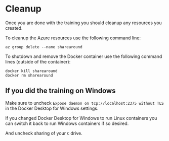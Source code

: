 # Cleanup

Once you are done with the training you should cleanup any resources you created.

To cleanup the Azure resources use the following command line:

```shell
az group delete --name sharearound
```

To shutdown and remove the Docker container use the following command lines
(outside of the container):

```shell
docker kill sharearound
docker rm sharearound
```

## If you did the training on Windows

Make sure to uncheck `Expose daemon on tcp://localhost:2375 without TLS`
in the Docker Desktop for Windows settings.

If you changed Docker Desktop for Windows to run Linux containers you can switch
it back to run Windows containers if so desired.

And uncheck sharing of your `C` drive.
